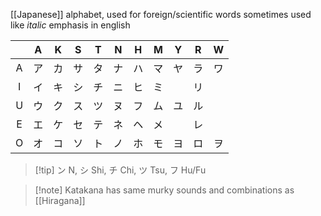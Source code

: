 [[Japanese]] alphabet, used for foreign/scientific words
sometimes used like *italic* emphasis in english 

|     |  A  |  K  |  S  |  T  |  N  |  H  |  M  |  Y  |  R  |  W  |
| :-: | :-: | :-: | :-: | :-: | :-: | :-: | :-: | :-: | :-: | :-: |
|  A  |  ア  |  カ  |  サ  |  タ  |  ナ  |  ハ  |  マ  |  ヤ  |  ラ  |  ワ  |
|  I  |  イ  |  キ  |  シ  |  チ  |  ニ  |  ヒ  |  ミ  |     |  リ  |     |
|  U  |  ウ  |  ク  |  ス  |  ツ  |  ヌ  |  フ  |  ム  |  ユ  |  ル  |     |
|  E  |  エ  |  ケ  |  セ  |  テ  |  ネ  |  ヘ  |  メ  |     |  レ  |     |
|  O  |  オ  |  コ  |  ソ  |  ト  |  ノ  |  ホ  |  モ  |  ヨ  |  ロ  |  ヲ  |
> [!tip] ン N, シ Shi, チ Chi, ツ Tsu, フ Hu/Fu

> [!note] Katakana has same murky sounds and combinations as [[Hiragana]]
